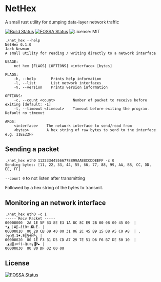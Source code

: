 # NetHex
A small rust utility for dumping data-layer network traffic

[![Build Status](https://travis-ci.org/JackNewman12/NetHex.svg?branch=master)](https://travis-ci.org/JackNewman12/NetHex)
[![FOSSA Status](https://app.fossa.io/api/projects/git%2Bgithub.com%2FJackNewman12%2FNetHex.svg?type=shield)](https://app.fossa.io/projects/git%2Bgithub.com%2FJackNewman12%2FNetHex?ref=badge_shield)
![License: MIT](https://img.shields.io/badge/License-MIT-brightgreen.svg)

```
./net_hex --help
NetHex 0.1.0
Jack Newman
A small utility for reading / writing directly to a network interface

USAGE:
    net_hex [FLAGS] [OPTIONS] <interface> [bytes]

FLAGS:
    -h, --help       Prints help information
    -l, --list       List network interfaces
    -V, --version    Prints version information

OPTIONS:
    -c, --count <count>        Number of packet to receive before exiting [default: -1]
    -t, --timeout <timeout>    Timeout before exiting the program. Default no timeout

ARGS:
    <interface>    The network interface to send/read from
    <bytes>        A hex string of raw bytes to send to the interface e.g. 11EE22FF
```


## Sending a packet
```
./net_hex eth0 112233445566778899AABBCCDDEEFF -c 0
Sending bytes: [11, 22, 33, 44, 55, 66, 77, 88, 99, AA, BB, CC, DD, EE, FF]
```
`--count 0` to not listen after transmitting

Followed by a hex string of the bytes to transmit.

## Monitoring an network interface
```
./net_hex eth0 -c 1
----- Recv Packet -----
00000000  2A 1E 5F B3 8E E3 1A 8C 8C E9 2B 00 08 00 45 00  | *▲_│Ä∏→îîθ+.◘.E. |
00000010  00 28 CB 09 40 00 31 06 2C 45 B9 15 D8 A5 C0 A8  | .(╦○@.1♠,E╣§╪Ñ└¿ |
00000020  00 1E F3 B1 D5 CD A7 29 7E 51 D6 F6 B7 DE 50 10  | .▲≤▒╒═º)~Q╕÷╖▐P► |
00000030  00 80 DF 02 00 00       
```

## License
[![FOSSA Status](https://app.fossa.io/api/projects/git%2Bgithub.com%2FJackNewman12%2FNetHex.svg?type=large)](https://app.fossa.io/projects/git%2Bgithub.com%2FJackNewman12%2FNetHex?ref=badge_large)